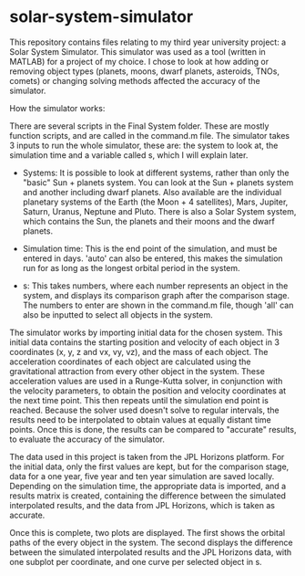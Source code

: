 # solar-system-simulator

This repository contains files relating to my third year university project: a Solar System Simulator. This simulator was used as a tool (written in MATLAB) for a project of my choice. I chose to look at how adding or removing object types (planets, moons, dwarf planets, asteroids, TNOs, comets) or changing solving methods affected the accuracy of the simulator.


How the simulator works:


There are several scripts in the Final System folder. These are mostly function scripts, and are called in the command.m file.
The simulator takes 3 inputs to run the whole simulator, these are: the system to look at, the simulation time and a variable called s, which I will explain later.

- Systems: It is possible to look at different systems, rather than only the "basic" Sun + planets system. You can look at the Sun + planets system and another including dwarf planets. Also available are the individual planetary systems of the Earth (the Moon + 4 satellites), Mars, Jupiter, Saturn, Uranus, Neptune and Pluto. There is also a Solar System system, which contains the Sun, the planets and their moons and the dwarf planets.

- Simulation time: This is the end point of the simulation, and must be entered in days. 'auto' can also be entered, this makes the simulation run for as long as the longest orbital period in the system.

- s: This takes numbers, where each number represents an object in the system, and displays its comparison graph after the comparison stage. The numbers to enter are shown in the command.m file, though 'all' can also be inputted to select all objects in the system.


The simulator works by importing initial data for the chosen system. This initial data contains the starting position and velocity of each object in 3 coordinates (x, y, z and vx, vy, vz), and the mass of each object.
The acceleration coordinates of each object are calculated using the gravitational attraction from every other object in the system.
These acceleration values are used in a Runge-Kutta solver, in conjunction with the velocity parameters, to obtain the position and velocity coordinates at the next time point.
This then repeats until the simulation end point is reached.
Because the solver used doesn't solve to regular intervals, the results need to be interpolated to obtain values at equally distant time points.
Once this is done, the results can be compared to "accurate" results, to evaluate the accuracy of the simulator.

The data used in this project is taken from the JPL Horizons platform.
For the initial data, only the first values are kept, but for the comparison stage, data for a one year, five year and ten year simulation are saved locally.
Depending on the simulation time, the appropriate data is imported, and a results matrix is created, containing the difference between the simulated interpolated results, and the data from JPL Horizons, which is taken as accurate.

Once this is complete, two plots are displayed.
The first shows the orbital paths of the every object in the system.
The second displays the difference between the simulated interpolated results and the JPL Horizons data, with one subplot per coordinate, and one curve per selected object in s.
